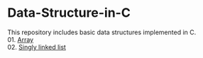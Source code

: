 # Data-Structure-in-C
This repository includes basic data structures implemented in C. <br />
<space> <space>01. [Array](https://github.com/RakhshandaMujib/Data-Structure-in-C/blob/main/01%20Array.c)<br />
02. [Singly linked list](https://github.com/RakhshandaMujib/Data-Structure-in-C/blob/main/02%20Linked%20list.c)<br />
